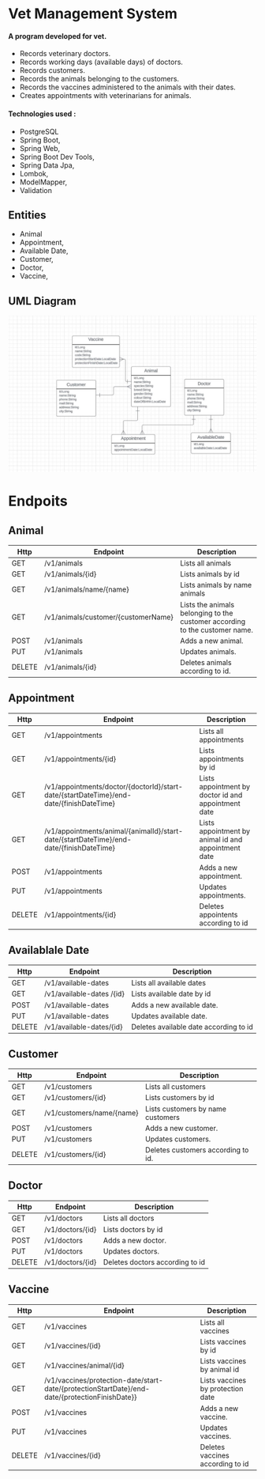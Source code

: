 # Vet Management System

#### A program developed for vet.
- Records veterinary doctors.
- Records working days (available days) of doctors.
- Records customers.
- Records the animals belonging to the customers.
- Records the vaccines administered to the animals with their dates.
- Creates appointments with veterinarians for animals.

#### Technologies used :
- PostgreSQL
- Spring Boot,
- Spring Web,
- Spring Boot Dev Tools,
- Spring Data Jpa,
- Lombok,
- ModelMapper,
- Validation

## Entities
- Animal
- Appointment,
- Available Date,
- Customer,
- Doctor,
- Vaccine,

## UML Diagram

![UML](https://github.com/TalhaTopaloglu/Vet-Management-System/blob/main/UML_Vet.JPG)

# Endpoits

## Animal
| Http | Endpoint | Description |
|--|--|--|
| GET | /v1/animals | Lists all animals |
| GET | /v1/animals/{id} | Lists animals by id |
| GET | /v1/animals/name/{name} | Lists animals by name animals |
| GET | /v1/animals/customer/{customerName} | Lists the animals belonging to the customer according to the customer name. |
| POST | /v1/animals | Adds a new animal. |
| PUT | /v1/animals | Updates animals. |
| DELETE | /v1/animals/{id} | Deletes animals according to id.|

## Appointment
| Http | Endpoint | Description |
|--|--|--|
| GET | /v1/appointments | Lists all appointments |
| GET | /v1/appointments/{id} | Lists appointments by id |
| GET | /v1/appointments/doctor/{doctorId}/start-date/{startDateTime}/end-date/{finishDateTime} | Lists appointment by doctor id and appointment date |
| GET | /v1/appointments/animal/{animalId}/start-date/{startDateTime}/end-date/{finishDateTime} | Lists appointment by animal id and appointment date  |
| POST | /v1/appointments | Adds a new appointment. |
| PUT | /v1/appointments | Updates appointments. |
| DELETE | /v1/appointments/{id} | Deletes appointents according to id |

## Availablale Date
| Http | Endpoint | Description |
|--|--|--|
| GET | /v1/available-dates | Lists all available dates |
| GET | /v1/available-dates /{id} | Lists available date by id |
| POST | /v1/available-dates  | Adds a new available date. |
| PUT | /v1/available-dates  | Updates available date. |
| DELETE | /v1/available-dates/{id} | Deletes available date according to id |

## Customer
| Http | Endpoint | Description |
|--|--|--|
| GET | /v1/customers | Lists all customers |
| GET | /v1/customers/{id} | Lists customers by id |
| GET | /v1/customers/name/{name} | Lists customers by name customers |
| POST | /v1/customers | Adds a new customer. |
| PUT | /v1/customers | Updates customers. |
| DELETE | /v1/customers/{id} | Deletes customers according to id.|

## Doctor
| Http | Endpoint | Description |
|--|--|--|
| GET | /v1/doctors | Lists all doctors |
| GET | /v1/doctors/{id} | Lists doctors by id |
| POST | /v1/doctors  | Adds a new doctor. |
| PUT | /v1/doctors  | Updates doctors. |
| DELETE | /v1/doctors/{id} | Deletes doctors according to id |


## Vaccine
| Http | Endpoint | Description |
|--|--|--|
| GET | /v1/vaccines | Lists all vaccines |
| GET | /v1/vaccines/{id} | Lists vaccines by id |
| GET | /v1/vaccines/animal/{id} | Lists vaccines by animal id |
| GET | /v1/vaccines/protection-date/start-date/{protectionStartDate}/end-date/{protectionFinishDate}} | Lists vaccines by protection date |
| POST | /v1/vaccines  | Adds a new vaccine. |
| PUT | /v1/vaccines  | Updates vaccines. |
| DELETE | /v1/vaccines/{id} | Deletes vaccines according to id |


